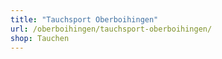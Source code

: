 ```yaml
---
title: "Tauchsport Oberboihingen"
url: /oberboihingen/tauchsport-oberboihingen/
shop: Tauchen
---
```

